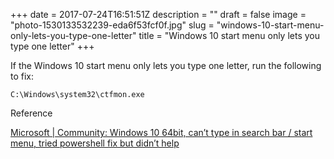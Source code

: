 +++
date = 2017-07-24T16:51:51Z
description = ""
draft = false
image = "photo-1530133532239-eda6f53fcf0f.jpg"
slug = "windows-10-start-menu-only-lets-you-type-one-letter"
title = "Windows 10 start menu only lets you type one letter"
+++

If the Windows 10 start menu only lets you type one letter, run the following to fix:

```C:\Windows\system32\ctfmon.exe```

Reference

[Microsoft | Community: Windows 10 64bit, can’t type in search bar / start menu, tried powershell fix but didn’t help](https://answers.microsoft.com/en-us/windows/forum/windows_10-other_settings/windows-10-64bit-cant-type-in-search-bar-start/12ea05f5-09b0-4e78-a1c0-c48c0f724be7)